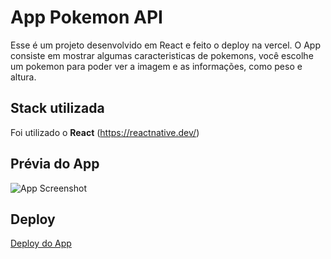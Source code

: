 # App Pokemon API

Esse é um projeto desenvolvido em React e feito o deploy na vercel. O App consiste em mostrar algumas caracteristicas de pokemons, você escolhe um pokemon para poder ver a imagem e as informações, como peso e altura.

## Stack utilizada

Foi utilizado o **React** (https://reactnative.dev/)


## Prévia do App
![App Screenshot](https://github.com/Richardy-Rodrigues/Pokemon-Api/src/assets/git-pokemon-api.gif?raw=true)


## Deploy

[Deploy do App](https://pokemon-api-neon-phi.vercel.app/)